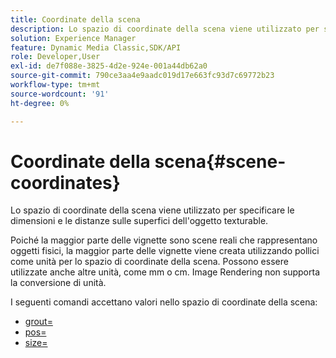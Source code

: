 ```yaml
---
title: Coordinate della scena
description: Lo spazio di coordinate della scena viene utilizzato per specificare le dimensioni e le distanze sulle superfici dell'oggetto texturable.
solution: Experience Manager
feature: Dynamic Media Classic,SDK/API
role: Developer,User
exl-id: de7f088e-3825-4d2e-924e-001a44db62a0
source-git-commit: 790ce3aa4e9aadc019d17e663fc93d7c69772b23
workflow-type: tm+mt
source-wordcount: '91'
ht-degree: 0%

---
```


# Coordinate della scena{#scene-coordinates}

Lo spazio di coordinate della scena viene utilizzato per specificare le dimensioni e le distanze sulle superfici dell&#39;oggetto texturable.

Poiché la maggior parte delle vignette sono scene reali che rappresentano oggetti fisici, la maggior parte delle vignette viene creata utilizzando pollici come unità per lo spazio di coordinate della scena. Possono essere utilizzate anche altre unità, come mm o cm. Image Rendering non supporta la conversione di unità.

I seguenti comandi accettano valori nello spazio di coordinate della scena:

* [grout=](../../../../../../ir-api/http-protocol/image-rendering-api-ref/c-ir-http-protocol-ref/c-ir-http-protocol-command-reference/r-ir-grout.md#reference-73651cbbbc344adba2626ef950d3672a)
* [pos=](../../../../../../ir-api/http-protocol/image-rendering-api-ref/c-ir-http-protocol-ref/c-ir-http-protocol-command-reference/r-ir-pos.md#reference-22c10904a0ce4c8bb41c2c78104221b8)
* [size=](../../../../../../ir-api/http-protocol/image-rendering-api-ref/c-ir-http-protocol-ref/c-ir-http-protocol-command-reference/r-ir-http-size.md#reference-1220d6fbcde4479aba91de7adacdc988)
